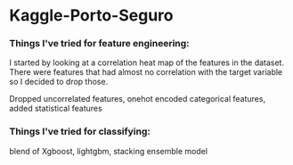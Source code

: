 # Kaggle-Porto-Seguro

### Things I've tried for feature engineering: 
I started by looking at a correlation heat map of the features in the dataset. There were features that had almost no correlation with the target variable so I decided to drop those.

Dropped uncorrelated features, onehot encoded categorical features, added statistical features

### Things I've tried for classifying:

blend of Xgboost, lightgbm, stacking ensemble model
